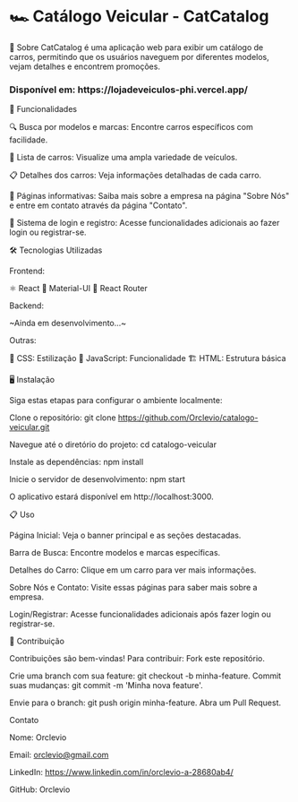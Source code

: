 <h1>🏎️ Catálogo Veicular - CatCatalog</h1>

📖 Sobre
CatCatalog é uma aplicação web para exibir um catálogo de carros, permitindo que os usuários naveguem por diferentes modelos, vejam detalhes e encontrem promoções.

<h3>Disponível em: https://lojadeveiculos-phi.vercel.app/</h3>

🚀 Funcionalidades

  🔍 Busca por modelos e marcas: Encontre carros específicos com facilidade.

  📑 Lista de carros: Visualize uma ampla variedade de veículos.

  📋 Detalhes dos carros: Veja informações detalhadas de cada carro.

  📄 Páginas informativas: Saiba mais sobre a empresa na página "Sobre Nós" e entre em contato através da página "Contato".

  🔑 Sistema de login e registro: Acesse funcionalidades adicionais ao fazer login ou registrar-se.

🛠️ Tecnologias Utilizadas

Frontend:

⚛️ React
🎨 Material-UI
🚦 React Router

Backend:

~Ainda em desenvolvimento...~

Outras:

🎨 CSS: Estilização
📝 JavaScript: Funcionalidade
🏗️ HTML: Estrutura básica

🖥️ Instalação

Siga estas etapas para configurar o ambiente localmente:

Clone o repositório:
git clone https://github.com/Orclevio/catalogo-veicular.git

Navegue até o diretório do projeto:
cd catalogo-veicular

Instale as dependências:
npm install

Inicie o servidor de desenvolvimento:
npm start

O aplicativo estará disponível em http://localhost:3000.

📋 Uso

Página Inicial: Veja o banner principal e as seções destacadas.

Barra de Busca: Encontre modelos e marcas específicas.

Detalhes do Carro: Clique em um carro para ver mais informações.

Sobre Nós e Contato: Visite essas páginas para saber mais sobre a empresa.

Login/Registrar: Acesse funcionalidades adicionais após fazer login ou registrar-se.

🤝 Contribuição

Contribuições são bem-vindas! Para contribuir:
Fork este repositório.

Crie uma branch com sua feature: git checkout -b minha-feature.
Commit suas mudanças: git commit -m 'Minha nova feature'.

Envie para o branch: git push origin minha-feature.
Abra um Pull Request.

Contato

Nome: Orclevio

Email: orclevio@gmail.com

LinkedIn: https://www.linkedin.com/in/orclevio-a-28680ab4/

GitHub: Orclevio
